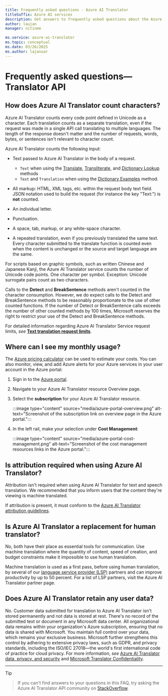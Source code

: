 ```yaml
---
title: Frequently asked questions - Azure AI Translator
titleSuffix: Azure AI services
description: Get answers to frequently asked questions about the Azure AI Translator API in Azure AI services.
author: laujan
manager: nitinme

ms.service: azure-ai-translator
ms.topic: conceptual
ms.date: 03/26/2025
ms.author: lajanuar
---
```


# Frequently asked questions—Translator API

## How does Azure AI Translator count characters?

Azure AI Translator counts every code point defined in Unicode as a character. Each translation counts as a separate translation, even if the request was made in a single API call translating to multiple languages. The length of the response doesn't matter and the number of requests, words, bytes, or sentences isn't relevant to character count.

Azure AI Translator counts the following input:

* Text passed to Azure AI Translator in the body of a request.
  * `Text` when using the [Translate](text-translation/v3/translate.md), [Transliterate](text-translation/v3/transliterate.md), and [Dictionary Lookup](text-translation/v3/dictionary-lookup.md) methods
  * `Text` and `Translation` when using the [Dictionary Examples](text-translation/v3/dictionary-examples.md) method.

* All markup: HTML, XML tags, etc. within the request body text field. JSON notation used to build the request (for instance the key "Text:") is **not** counted.
* An individual letter.
* Punctuation.
* A space, tab, markup, or any white-space character.
* A repeated translation, even if you previously translated the same text. Every character submitted to the translate function is counted even when the content is unchanged or the source and target language are the same.

For scripts based on graphic symbols, such as written Chinese and Japanese Kanji, the Azure AI Translator service counts the number of Unicode code points. One character per symbol. Exception: Unicode surrogate pairs count as two characters.

Calls to the **Detect** and **BreakSentence** methods aren't counted in the character consumption. However, we do expect calls to the Detect and BreakSentence methods to be reasonably proportionate to the use of other counted functions. If the number of Detect or BreakSentence calls exceeds the number of other counted methods by 100 times, Microsoft reserves the right to restrict your use of the Detect and BreakSentence methods.

For detailed information regarding Azure AI Translator Service request limits, *see* [**Text translation request limits**](service-limits.md#text-translation).

## Where can I see my monthly usage?

The [Azure pricing calculator](https://azure.microsoft.com/pricing/calculator/) can be used to estimate your costs. You can also monitor, view, and add Azure alerts for your Azure services in your user account in the Azure portal:

1. Sign in to the [Azure portal](https://portal.azure.com).
1. Navigate to your Azure AI Translator resource Overview page.
1. Select the **subscription** for your Azure AI Translator resource.

    :::image type="content" source="media/azure-portal-overview.png" alt-text="Screenshot of the subscription link on overview page in the Azure portal.":::

1. In the left rail, make your selection under **Cost Management**:

    :::image type="content" source="media/azure-portal-cost-management.png" alt-text="Screenshot of the cost management resources links in the Azure portal.":::

## Is attribution required when using Azure AI Translator?

Attribution isn't required when using Azure AI Translator for text and speech translation. We recommended that you inform users that the content they're viewing is machine translated.

If attribution is present, it must conform to the [Azure AI Translator attribution guidelines](https://www.microsoft.com/translator/business/attribution/).

## Is Azure AI Translator a replacement for human translator?

No, both have their place as essential tools for communication. Use machine translation where the quantity of content, speed of creation, and budget constraints make it impossible to use human translation.

Machine translation is used as a first pass, before using human translation, by several of our [language service provider (LSP)](https://www.microsoft.com/translator/business/partners/) partners and can improve productivity by up to 50 percent. For a list of LSP partners, visit the Azure AI Translator partner page.

## Does Azure AI Translator retain any user data?

No. Customer data submitted for translation to Azure AI Translator isn't stored permanently and not data is stored at rest. There's no record of the submitted text or document in any Microsoft data center. All organizational data remains within your organization's Azure subscription, ensuring that no data is shared with Microsoft. You maintain full control over your data, which remains your exclusive business. Microsoft further strengthens this control by adhering to extensive privacy laws, such as GDPR, and privacy standards, including the ISO/IEC 27018—the world's first international code of practice for cloud privacy. For more information, *see* [Azure AI Translator data, privacy, and security](/azure/ai-foundry/responsible-ai/translator/data-privacy-security) and [Microsoft Translator Confidentiality](https://www.microsoft.com/translator/business/notrace/#compliance).

---
> [!TIP]

> If you can't find answers to your questions in this FAQ, try asking the Azure AI Translator API community on [StackOverflow](https://stackoverflow.com/search?q=%5Bmicrosoft-cognitive%5D+or+%5Bmicrosoft-cognitive%5D+translator&s=34bf0ce2-b6b3-4355-86a6-d45a1121fe27).

